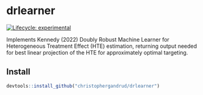 # drlearner

<!-- badges: start -->
[![Lifecycle: experimental](https://img.shields.io/badge/lifecycle-experimental-orange.svg)](https://lifecycle.r-lib.org/articles/stages.html#experimental)
<!-- badges: end -->

Implements Kennedy (2022) Doubly Robust Machine Learner for 
Heterogeneous Treatment Effect (HTE) estimation, returning output needed for 
best linear projection of the HTE for approximately optimal targeting.

## Install

```r
devtools::install_github("christophergandrud/drlearner")
```
